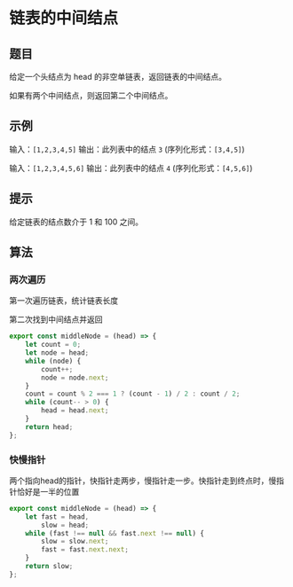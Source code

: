 # 链表的中间结点

## 题目

给定一个头结点为 head 的非空单链表，返回链表的中间结点。

如果有两个中间结点，则返回第二个中间结点。

## 示例

输入：`[1,2,3,4,5]`
输出：此列表中的结点 `3` (序列化形式：`[3,4,5]`)

输入：`[1,2,3,4,5,6]`
输出：此列表中的结点 `4` (序列化形式：`[4,5,6]`)

## 提示

给定链表的结点数介于 1 和 100 之间。

## 算法

### 两次遍历

第一次遍历链表，统计链表长度

第二次找到中间结点并返回

```js
export const middleNode = (head) => {
	let count = 0;
	let node = head;
	while (node) {
		count++;
		node = node.next;
	}
	count = count % 2 === 1 ? (count - 1) / 2 : count / 2;
	while (count-- > 0) {
		head = head.next;
	}
	return head;
};
```

### 快慢指针

两个指向head的指针，快指针走两步，慢指针走一步。快指针走到终点时，慢指针恰好是一半的位置

```js
export const middleNode = (head) => {
	let fast = head,
		slow = head;
	while (fast !== null && fast.next !== null) {
		slow = slow.next;
		fast = fast.next.next;
	}
	return slow;
};
```